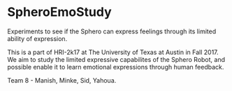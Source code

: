 # SpheroEmoStudy
Experiments to see if the Sphero can express feelings through its limited ability of expression.

This is a part of HRI-2k17 at The University of Texas at Austin in Fall 2017. We aim to study the limited expressive capabilites 
of the Sphero Robot, and possible enable it to learn emotional expressions through human feedback.

Team 8 - Manish, Minke, Sid, Yahoua.
